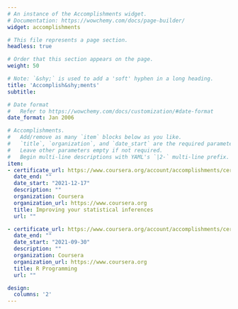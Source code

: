 ```yaml
---
# An instance of the Accomplishments widget.
# Documentation: https://wowchemy.com/docs/page-builder/
widget: accomplishments

# This file represents a page section.
headless: true

# Order that this section appears on the page.
weight: 50

# Note: `&shy;` is used to add a 'soft' hyphen in a long heading.
title: 'Accomplish&shy;ments'
subtitle:

# Date format
#   Refer to https://wowchemy.com/docs/customization/#date-format
date_format: Jan 2006

# Accomplishments.
#   Add/remove as many `item` blocks below as you like.
#   `title`, `organization`, and `date_start` are the required parameters.
#   Leave other parameters empty if not required.
#   Begin multi-line descriptions with YAML's `|2-` multi-line prefix.
item:
- certificate_url: https://www.coursera.org/account/accomplishments/certificate/28GH7CAWRFYP
  date_end: ""
  date_start: "2021-12-17"
  description: ""
  organization: Coursera
  organization_url: https://www.coursera.org
  title: Improving your statistical inferences
  url: ""

- certificate_url: https://www.coursera.org/account/accomplishments/certificate/YJT7EVUAAX65
  date_end: ""
  date_start: "2021-09-30"
  description: ""
  organization: Coursera
  organization_url: https://www.coursera.org
  title: R Programming
  url: ""

design:
  columns: '2' 
---
```

